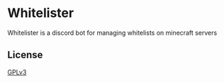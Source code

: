 # Whitelister

Whitelister is a discord bot for managing whitelists on minecraft servers

## License
[GPLv3](https://www.gnu.org/licenses/gpl-3.0.en.html)